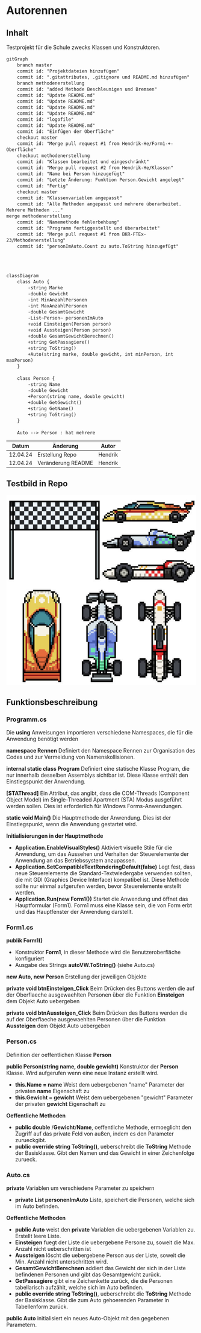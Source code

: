 # Autorennen
## Inhalt
Testprojekt für die Schule zwecks Klassen und Konstruktoren. 
```mermaid
gitGraph
    branch master
    commit id: "Projektdateien hinzufügen"
    commit id: ".gitattributes, .gitignore und README.md hinzufügen"
    branch methodenerstellung
    commit id: "added Methode Beschleunigen und Bremsen"
    commit id: "Update README.md"
    commit id: "Update README.md"
    commit id: "Update README.md"
    commit id: "Update README.md"
    commit id: "logofile"
    commit id: "Update README.md"
    commit id: "Einfügen der Oberfläche"
    checkout master
    commit id: "Merge pull request #1 from Hendrik-He/Form1-+-Oberfläche"
    checkout methodenerstellung
    commit id: "Klassen bearbeitet und eingeschränkt"
    commit id: "Merge pull request #2 from Hendrik-He/Klassen"
    commit id: "Name bei Person hinzugefügt"
    commit id: "Letzte Änderung: Funktion Person.Gewicht angelegt"
    commit id: "Fertig"
    checkout master
    commit id: "Klassenvariablen angepasst"
    commit id: "Alle Methoden angepasst und mehrere überarbeitet. Mehrere Methoden ..."
merge methodenerstellung
    commit id: "Namemethode fehlerbehbung"
    commit id: "Programm fertiggestellt und überarbeitet"
    commit id: "Merge pull request #1 from BKR-FTEx-23/Methodenerstellung"
    commit id: "personImAuto.Count zu auto.ToString hinzugefügt"




```
```mermaid
classDiagram
    class Auto {
        -string Marke
        -double Gewicht
        -int MinAnzahlPersonen
        -int MaxAnzahlPersonen
        -double GesamtGewicht
        -List~Person~ personenImAuto
        +void Einsteigen(Person person)
        +void Aussteigen(Person person)
        +double GesamtGewichtBerechnen()
        +string GetPassagiere()
        +string ToString()
        +Auto(string marke, double gewicht, int minPerson, int maxPerson)
    }

    class Person {
        -string Name
        -double Gewicht
        +Person(string name, double gewicht)
        +double GetGewicht()
        +string GetName()
        +string ToString()
    }

    Auto --> Person : hat mehrere

```

Datum | Änderung | Autor
-- |-- | --
12.04.24 | Erstellung Repo | Hendrik
12.04.24 | Veränderung README | Hendrik

## Testbild in Repo
![Test lokales Bild](image1.jpg)

## Funktionsbeschreibung
### Programm.cs
Die __using__ Anweisungen importieren verschiedene Namespaces, die für die Anwendung benötigt werden

__namespace Rennen__ Definiert den Namespace Rennen zur Organisation des Codes und zur Vermeidung von Namenskollisionen.

__internal static class Program__ Definiert eine statische Klasse Program, die nur innerhalb desselben Assemblys sichtbar ist. Diese Klasse enthält den Einstiegspunkt der Anwendung.

__[STAThread]__ Ein Attribut, das angibt, dass die COM-Threads (Component Object Model) im Single-Threaded Apartment (STA) Modus ausgeführt werden sollen. Dies ist erforderlich für Windows Forms-Anwendungen.

__static void Main()__ Die Hauptmethode der Anwendung. Dies ist der Einstiegspunkt, wenn die Anwendung gestartet wird.

__Initialisierungen in der Hauptmethode__
+ __Application.EnableVisualStyles()__ Aktiviert visuelle Stile für die Anwendung, um das Aussehen und Verhalten der Steuerelemente der Anwendung an das Betriebssystem anzupassen.
+ __Application.SetCompatibleTextRenderingDefault(false)__ Legt fest, dass neue Steuerelemente die Standard-Textwiedergabe verwenden sollten, die mit GDI (Graphics Device Interface) kompatibel ist. Diese Methode sollte nur einmal aufgerufen werden, bevor Steuerelemente erstellt werden.
+ __Application.Run(new Form1())__ Startet die Anwendung und öffnet das Hauptformular (Form1). Form1 muss eine Klasse sein, die von Form erbt und das Hauptfenster der Anwendung darstellt.

### Form1.cs
__publik Form1()__
+ Konstruktor __Form1__, in dieser Methode wird die Benutzeroberfläche konfiguriert  
+ Ausgabe des Strings __autoVW.ToString()__ (siehe Auto.cs)

__new Auto, new Person__ Erstellung der jeweiligen Objekte

__private void btnEinsteigen_Click__ Beim Drücken des Buttons werden die auf der Oberflaeche ausgewaehlten Personen über die Funktion __Einsteigen__ dem Objekt Auto uebergeben

__private void btnAussteigen_Click__ Beim Drücken des Buttons werden die auf der Oberflaeche ausgewaehlten Personen über die Funktion __Aussteigen__ dem Objekt Auto uebergeben 

### Person.cs
Definition der oeffentlichen Klasse __Person__

__public Person(string name, double gewicht)__ Konstruktor der __Person__ Klasse. Wird aufgerufen wenn eine neue Instanz erstellt wird.
+ __this.Name = name__ Weist dem uebergebenen "name" Parameter der privaten __name__ Eigenschaft zu
+ __this.Gewicht = gewicht__ Weist dem uebergebenen "gewicht" Parameter der privaten __gewicht__ Eigenschaft zu

__Oeffentliche Methoden__
+ __public double__ /__Gewicht__/__Name__, oeffentliche Methode, ermoeglicht den Zugriff auf das private Feld von außen, indem es den Parameter zurueckgibt.
+ __public override string ToString()__,  ueberschreibt die __ToString__ Methode der Basisklasse. Gibt den Namen und das Gewicht in einer Zeichenfolge zurueck.

### Auto.cs
__private__ Variablen um verschiedene Parameter zu speichern
+ __private List<Person> personenImAuto__ Liste, speichert die Personen, welche sich im Auto befinden.

__Oeffentliche Methoden__
+ __public Auto__ weist den __private__ Variablen die uebergebenen Variablen zu. Erstellt leere Liste.
+ __Einsteigen__ fuegt der Liste die uebergebene Persone zu, soweit die Max. Anzahl nicht ueberschritten ist
+ __Aussteigen__ löscht die uebergebene Person aus der Liste, soweit die Min. Anzahl nicht unterschritten wird.
+ __GesamtGewichtBerechnen__ addiert das Gewicht der sich in der Liste befindenen Personen und gibt das Gesamtgewicht zurück.
+ __GetPassagiere__ gibt eine Zeichenkette zurück, die die Personen tabellarisch aufzählt, welche sich im Auto befinden.
+ __public override string ToString()__,  ueberschreibt die __ToString__ Methode der Basisklasse. Gibt die zum Auto gehoerenden Parameter in Tabellenform zurück.

__public Auto__ initialisiert ein neues Auto-Objekt mit den gegebenen Parametern.





